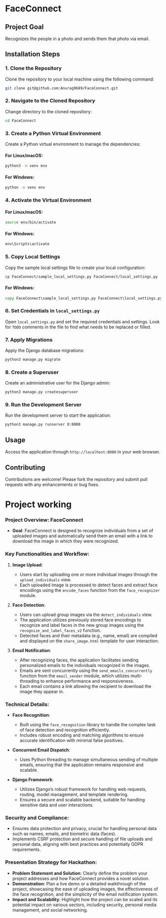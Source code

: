 # FaceConnect

## Project Goal
Recognizes the people in a photo and sends them that photo via email.

## Installation Steps

### 1. Clone the Repository
Clone the repository to your local machine using the following command:
```bash
git clone git@github.com:Anurag9689/FaceConnect.git
```

### 2. Navigate to the Cloned Repository
Change directory to the cloned repository:
```bash
cd FaceConnect
```

### 3. Create a Python Virtual Environment
Create a Python virtual environment to manage the dependencies:

#### For Linux/macOS:
```bash
python3 -m venv env
```

#### For Windows:
```cmd
python -m venv env
```

### 4. Activate the Virtual Environment

#### For Linux/macOS:
```bash
source env/bin/activate
```

#### For Windows:
```cmd
env\Scripts\activate
```

### 5. Copy Local Settings
Copy the sample local settings file to create your local configuration:
```bash
cp FaceConnect/sample_local_settings.py FaceConnect/local_settings.py
```
#### For Windows:
```cmd
copy FaceConnect\sample_local_settings.py FaceConnect\local_settings.py
```

### 6. Set Credentials in `local_settings.py`
Open `local_settings.py` and set the required credentials and settings. Look for `TODO` comments in the file to find what needs to be replaced or filled.

### 7. Apply Migrations
Apply the Django database migrations:
```bash
python3 manage.py migrate
```

### 8. Create a Superuser
Create an administrative user for the Django admin:
```bash
python3 manage.py createsuperuser
```

### 9. Run the Development Server
Run the development server to start the application:
```bash
python3 manage.py runserver 0:8000
```

## Usage
Access the application through `http://localhost:8000` in your web browser.

## Contributing
Contributions are welcome! Please fork the repository and submit pull requests with any enhancements or bug fixes.




# Project working

### **Project Overview: FaceConnect**
- **Goal**: FaceConnect is designed to recognize individuals from a set of uploaded images and automatically send them an email with a link to download the image in which they were recognized.

### **Key Functionalities and Workflow:**
1. **Image Upload**:
   - Users start by uploading one or more individual images through the `upload_individuals` view.
   - Each uploaded image is processed to detect faces and extract face encodings using the `encode_faces` function from the `face_recognizer` module.

2. **Face Detection**:
   - Users can upload group images via the `detect_individuals` view.
   - The application utilizes previously stored face encodings to recognize and label faces in the new group images using the `recognize_and_label_faces_v2` function.
   - Detected faces and their metadata (e.g., name, email) are compiled and displayed on the `share_image.html` template for user interaction.

3. **Email Notification**:
   - After recognizing faces, the application facilitates sending personalized emails to the individuals recognized in the images.
   - Emails are sent concurrently using the `send_emails_concurrently` function from the `email_sender` module, which utilizes multi-threading to enhance performance and responsiveness.
   - Each email contains a link allowing the recipient to download the image they appear in.

### **Technical Details:**
- **Face Recognition**:
  - Built using the `face_recognition` library to handle the complex task of face detection and recognition efficiently.
  - Includes robust encoding and matching algorithms to ensure accurate identification with minimal false positives.

- **Concurrent Email Dispatch**:
  - Uses Python threading to manage simultaneous sending of multiple emails, ensuring that the application remains responsive and scalable.

- **Django Framework**:
  - Utilizes Django’s robust framework for handling web requests, routing, model management, and template rendering.
  - Ensures a secure and scalable backend, suitable for handling sensitive data and user interactions.

### **Security and Compliance**:
- Ensures data protection and privacy, crucial for handling personal data such as names, emails, and biometric data (faces).
- Implements CSRF protection and secure handling of file uploads and personal data, aligning with best practices and potentially GDPR requirements.

### **Presentation Strategy for Hackathon**:
- **Problem Statement and Solution**: Clearly define the problem your project addresses and how FaceConnect provides a novel solution.
- **Demonstration**: Plan a live demo or a detailed walkthrough of the project, showcasing the ease of uploading images, the effectiveness of the face recognition, and the simplicity of the email notification system.
- **Impact and Scalability**: Highlight how the project can be scaled and its potential impact on various sectors, including security, personal media management, and social networking.
